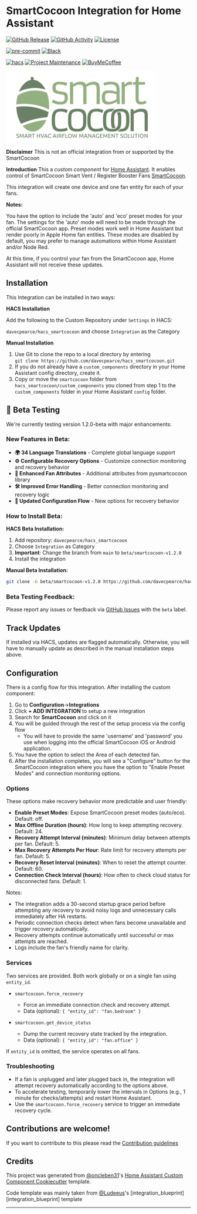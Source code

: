 # SmartCocoon Integration for Home Assistant

[![GitHub Release][releases-shield]][releases]
[![GitHub Activity][commits-shield]][commits]
[![License][license-shield]](LICENSE)

[![pre-commit][pre-commit-shield]][pre-commit]
[![Black][black-shield]][black]

[![hacs][hacsbadge]][hacs]
[![Project Maintenance][maintenance-shield]][user_profile]
[![BuyMeCoffee][buymecoffeebadge]][buymecoffee]

![logo](logo.png)

**Disclaimer**
This is not an official integration from or supported by the SmartCocoon

**Introduction**
This a _custom component_ for [Home Assistant](https://www.home-assistant.io/). It enables control of SmartCocoon Smart Vent / Register Booster Fans [SmartCocoon](https://mysmartcocoon.com/).

This integration will create one device and one fan entity for each of your fans.

**Notes:**

You have the option to include the 'auto' and 'eco' preset modes for your fan. The settings for the 'auto' mode will need to be made through the official SmartCocoon app. Preset modes work well in Home Assistant but render poorly in Apple Home fan entities. These modes are disabled by default, you may prefer to manage automations within Home Assistant and/or Node Red.

At this time, if you control your fan from the SmartCocoon app, Home Assistant will not receive these updates.

## Installation

This Integration can be installed in two ways:

**HACS Installation**

Add the following to the Custom Repository under `Settings` in HACS:

`davecpearce/hacs_smartcocoon` and choose `Integration` as the Category

**Manual Installation**

1. Use Git to clone the repo to a local directory by entering <br/>`git clone https://github.com/davecpearce/hacs_smartcocoon.git`
1. If you do not already have a `custom_components` directory in your Home Assistant config directory, create it.
1. Copy or move the `smartcocoon` folder from `hacs_smartcocoon/custom_components` you cloned from step 1 to the `custom_components` folder in your Home Assistant `config` folder.

## 🧪 Beta Testing

We're currently testing version 1.2.0-beta with major enhancements:

### **New Features in Beta:**
- **🌍 34 Language Translations** - Complete global language support
- **⚙️ Configurable Recovery Options** - Customize connection monitoring and recovery behavior
- **🔧 Enhanced Fan Attributes** - Additional attributes from pysmartcocoon library
- **🛠️ Improved Error Handling** - Better connection monitoring and recovery logic
- **📱 Updated Configuration Flow** - New options for recovery behavior

### **How to Install Beta:**

**HACS Beta Installation:**
1. Add repository: `davecpearce/hacs_smartcocoon`
2. Choose `Integration` as Category
3. **Important**: Change the branch from `main` to `beta/smartcocoon-v1.2.0`
4. Install the integration

**Manual Beta Installation:**
```bash
git clone -b beta/smartcocoon-v1.2.0 https://github.com/davecpearce/hacs_smartcocoon.git
```

### **Beta Testing Feedback:**
Please report any issues or feedback via [GitHub Issues](https://github.com/davecpearce/hacs_smartcocoon/issues) with the `beta` label.

## Track Updates

If installed via HACS, updates are flagged automatically. Otherwise, you will have to manually update as described in the manual installation steps above.

## Configuration

There is a config flow for this integration. After installing the custom component:

1. Go to **Configuration**->**Integrations**
2. Click **+ ADD INTEGRATION** to setup a new integration
3. Search for **SmartCocoon** and click on it
4. You will be guided through the rest of the setup process via the config flow
   - You will have to provide the same 'username' and 'password' you use when logging into the official SmartCocoon iOS or Android application.
5. You have the option to select the Area of each detected fan.
6. After the installation completes, you will see a "Configure" button for the SmartCocoon integration where you have the option to "Enable Preset Modes" and connection monitoring options.

### Options

These options make recovery behavior more predictable and user friendly:

- **Enable Preset Modes**: Expose SmartCocoon preset modes (auto/eco). Default: off.
- **Max Offline Duration (hours)**: How long to keep attempting recovery. Default: 24.
- **Recovery Attempt Interval (minutes)**: Minimum delay between attempts per fan. Default: 5.
- **Max Recovery Attempts Per Hour**: Rate limit for recovery attempts per fan. Default: 5.
- **Recovery Reset Interval (minutes)**: When to reset the attempt counter. Default: 60.
- **Connection Check Interval (hours)**: How often to check cloud status for disconnected fans. Default: 1.

Notes:

- The integration adds a 30-second startup grace period before attempting any recovery to avoid noisy logs and unnecessary calls immediately after HA restarts.
- Periodic connection checks detect when fans become unavailable and trigger recovery automatically.
- Recovery attempts continue automatically until successful or max attempts are reached.
- Logs include the fan's friendly name for clarity.

### Services

Two services are provided. Both work globally or on a single fan using `entity_id`.

- `smartcocoon.force_recovery`
  - Force an immediate connection check and recovery attempt.
  - Data (optional): `{ "entity_id": "fan.bedroom" }`

- `smartcocoon.get_device_status`
  - Dump the current recovery state tracked by the integration.
  - Data (optional): `{ "entity_id": "fan.office" }`

If `entity_id` is omitted, the service operates on all fans.

### Troubleshooting

- If a fan is unplugged and later plugged back in, the integration will attempt recovery automatically according to the options above.
- To accelerate testing, temporarily lower the intervals in Options (e.g., 1 minute for checks/attempts) and restart Home Assistant.
- Use the `smartcocoon.force_recovery` service to trigger an immediate recovery cycle.

<!---->

## Contributions are welcome!

If you want to contribute to this please read the [Contribution guidelines](CONTRIBUTING.md)

## Credits

This project was generated from [@oncleben31](https://github.com/oncleben31)'s [Home Assistant Custom Component Cookiecutter](https://github.com/oncleben31/cookiecutter-homeassistant-custom-component) template.

Code template was mainly taken from [@Ludeeus](https://github.com/ludeeus)'s [integration_blueprint][integration_blueprint] template

---

[black]: https://github.com/psf/black
[black-shield]: https://img.shields.io/badge/code%20style-black-000000.svg?style=for-the-badge
[buymecoffee]: https://www.buymeacoffee.com/davepearce
[buymecoffeebadge]: https://img.shields.io/badge/buy%20me%20a%20coffee-donate-yellow.svg?style=for-the-badge
[commits-shield]: https://img.shields.io/github/commit-activity/y/davecpearce/hacs_smartcocoon.svg?style=for-the-badge
[commits]: https://github.com/davecpearce/hacs_smartcocoon/commits/main
[hacs]: https://hacs.xyz
[hacsbadge]: https://img.shields.io/badge/HACS-Custom-orange.svg?style=for-the-badge
[forum-shield]: https://img.shields.io/badge/community-forum-brightgreen.svg?style=for-the-badge
[forum]: https://community.home-assistant.io/
[license-shield]: https://img.shields.io/github/license/davecpearce/hacs_smartcocoon.svg?style=for-the-badge
[maintenance-shield]: https://img.shields.io/badge/maintainer-%40davecpearce-blue.svg?style=for-the-badge
[pre-commit]: https://github.com/pre-commit/pre-commit
[pre-commit-shield]: https://img.shields.io/badge/pre--commit-enabled-brightgreen?style=for-the-badge
[releases-shield]: https://img.shields.io/github/release/davecpearce/hacs_smartcocoon.svg?style=for-the-badge
[releases]: https://github.com/davecpearce/hacs_smartcocoon/releases
[user_profile]: https://github.com/davecpearce
